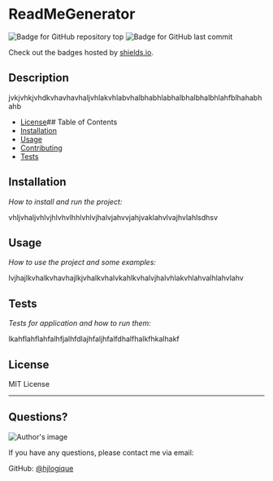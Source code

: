 # ReadMeGenerator

  ![Badge for GitHub repository top](https://img.shields.io/github/languages/top/hjlogique/ReadMeGenerator?style=flat&logo=appveyor) ![Badge for GitHub last commit](https://img.shields.io/github/last-commit/hjlogique/ReadMeGenerator?style=flat&logo=appveyor)
  
  Check out the badges hosted by [shields.io](https://shields.io/).
  
  
  ## Description 
  
  jvkjvhkjvhdkvhavhavhaljvhlakvhlabvhalbhabhlabhalbhalbhalbhlahfblhahabhahb

  
  * [License](#license)## Table of Contents
  * [Installation](#installation)
  * [Usage](#usage)
  * [Contributing](#contributing)
  * [Tests](#tests)
  
  ## Installation
  
  *How to install and run the project:*
  
  vhljvhaljvhlvjhlvhvlhhlvhlvjhalvjahvvjahjvaklahvlvajhvlahlsdhsv
  
  ## Usage 
  
  *How to use the project and some examples:*
  
  lvjhajlkvhalkvhavhajlkjvhalkvhalvkahlkvhalvjhalvhlakvhlahvalhlahvlahv
  
  ## Tests
  
  *Tests for application and how to run them:*
  
  lkahflahflahfalhfjalhfdlajhfaljhfalfdhalfhalkfhkalhakf
  
  ## License
  
  MIT License
  
  ---
  
  ## Questions?
  
  ![Author's image](https://avatars2.githubusercontent.com/u/16179670?v=4) 
  
  If you have any questions, please contact me via email:
 
  GitHub: [@hjlogique](https://api.github.com/users/hjlogique)
  